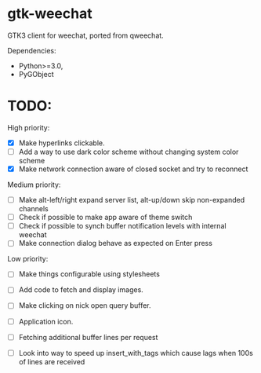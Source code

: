 # gtk-weechat
GTK3 client for weechat, ported from qweechat.

Dependencies:
- Python>=3.0,
- PyGObject

# TODO:
High priority:
- [x] Make hyperlinks clickable.
- [ ] Add a way to use dark color scheme without changing system color scheme
- [x] Make network connection aware of closed socket and try to reconnect

Medium priority:
- [ ] Make alt-left/right expand server list, alt-up/down skip non-expanded channels
- [ ] Check if possible to make app aware of theme switch
- [ ] Check if possible to synch buffer notification levels with internal weechat 
- [ ] Make connection dialog behave as expected on Enter press

Low priority:
- [ ] Make things configurable using stylesheets
- [ ] Add code to fetch and display images.
- [ ] Make clicking on nick open query buffer.
- [ ] Application icon.
- [ ] Fetching additional buffer lines per request
- [ ] Look into way to speed up insert_with_tags which cause lags when 100s of lines are received

